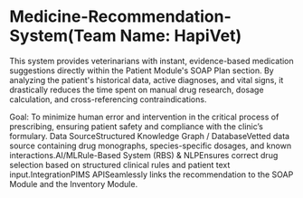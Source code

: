 # Medicine-Recommendation-System(Team Name: HapiVet)
This system provides veterinarians with instant, evidence-based medication suggestions directly within the Patient Module's SOAP Plan section. By analyzing the patient's historical data, active diagnoses, and vital signs, it drastically reduces the time spent on manual drug research, dosage calculation, and cross-referencing contraindications.

Goal:   To minimize human error and intervention in the critical process of prescribing, ensuring patient safety and compliance with the clinic’s formulary.
Data SourceStructured Knowledge Graph / DatabaseVetted data source containing drug monographs, species-specific dosages, and known interactions.AI/MLRule-Based System (RBS) & NLPEnsures correct drug selection based on structured clinical rules and patient text input.IntegrationPIMS APISeamlessly links the recommendation to the SOAP Module and the Inventory Module.




